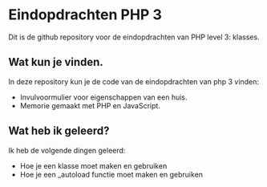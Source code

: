 # Eindopdrachten PHP 3
Dit is de github repository voor de eindopdrachten van PHP level 3: klasses.

## Wat kun je vinden.
In deze repository kun je de code van de eindopdrachten van php 3 vinden:

  * Invulvoormulier voor eigenschappen van een huis.
  * Memorie gemaakt met PHP en JavaScript.

## Wat heb ik geleerd?
Ik heb de volgende dingen geleerd:
  * Hoe je een klasse moet maken en gebruiken
  * Hoe je een _autoload functie moet maken en gebruiken

